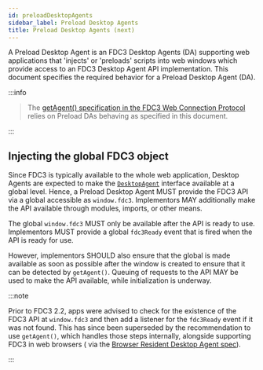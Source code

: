 ```yaml
---
id: preloadDesktopAgents
sidebar_label: Preload Desktop Agents
title: Preload Desktop Agents (next)
---
```



A Preload Desktop Agent is an FDC3 Desktop Agents (DA) supporting web applications that 'injects' or 'preloads' scripts into web windows which provide access to an FDC3 Desktop Agent API implementation. This document specifies the required behavior for a Preload Desktop Agent (DA).

:::info

> The [getAgent() specification in the  FDC3 Web Connection Protocol](webConnectionProtocol.md) relies on Preload DAs behaving as specified in this document.

:::

## Injecting the global FDC3 object

Since FDC3 is typically available to the whole web application, Desktop Agents are expected to make the [`DesktopAgent`](../api/ref/DesktopAgent) interface available at a global level. Hence, a Preload Desktop Agent MUST provide the FDC3 API via a global accessible as `window.fdc3`. Implementors MAY additionally make the API available through modules, imports, or other means.

The global `window.fdc3` MUST only be available after the API is ready to use. Implementors MUST provide a global `fdc3Ready` event that is fired when the API is ready for use.

However, implementors SHOULD also ensure that the global is made available as soon as possible after the window is created to ensure that it can be detected by `getAgent()`. Queuing of requests to the API MAY be used to make the API available, while initialization is underway.

:::note

Prior to FDC3 2.2, apps were advised to check for the existence of the FDC3 API at `window.fdc3` and then add a listener for the `fdc3Ready` event if it was not found. This has since been superseded by the recommendation to use `getAgent()`, which handles those steps internally, alongside supporting FDC3 in web browsers ( via the [Browser Resident Desktop Agent spec](./browserResidentDesktopAgents)).

:::
